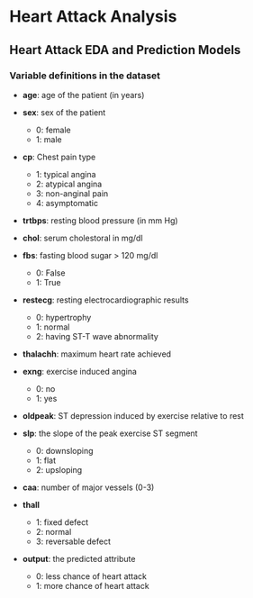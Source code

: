 # Heart Attack Analysis

## Heart Attack EDA and Prediction Models

### Variable definitions in the dataset

- **age**: age of the patient (in years)
- **sex**: sex of the patient
    - 0: female
    - 1: male

- **cp**: Chest pain type
    - 1: typical angina
    - 2: atypical angina
    - 3: non-anginal pain
    - 4: asymptomatic

- **trtbps**: resting blood pressure (in mm Hg)

- **chol**: serum cholestoral in mg/dl

- **fbs**: fasting blood sugar > 120 mg/dl
    - 0: False
    - 1: True

- **restecg**: resting electrocardiographic results
    - 0: hypertrophy
    - 1: normal
    - 2: having ST-T wave abnormality

- **thalachh**: maximum heart rate achieved

- **exng**: exercise induced angina
    - 0: no
    - 1: yes

- **oldpeak**: ST depression induced by exercise relative to rest

- **slp**: the slope of the peak exercise ST segment
    - 0: downsloping
    - 1: flat
    - 2: upsloping

- **caa**: number of major vessels (0-3)

- **thall**
    - 1: fixed defect
    - 2: normal
    - 3: reversable defect

- **output**: the predicted attribute
    - 0: less chance of heart attack
    - 1: more chance of heart attack
